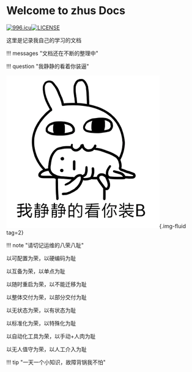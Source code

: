 # Welcome to zhus Docs

[![996.icu](https://img.shields.io/badge/link-996.icu-red.svg)](https://996.icu)[![LICENSE](https://img.shields.io/badge/license-Anti%20996-blue.svg)](https://github.com/996icu/996.ICU/blob/master/LICENSE)

这里是记录我自己的学习的文档

!!! messages "文档还在不断的整理中"

!!! question "我静静的看着你装逼"

![我就静静的看着你装逼](./images/我就静静的看着你装逼.png){.img-fluid tag=2}

!!! note "请切记运维的八荣八耻"

以可配置为荣，以硬编码为耻

以互备为荣，以单点为耻

以随时重启为荣，以不能迁移为耻

以整体交付为荣，以部分交付为耻

以无状态为荣，以有状态为耻

以标准化为荣，以特殊化为耻

以自动化工具为荣，以手动+人肉为耻

以无人值守为荣，以人工介入为耻



!!! tip "一天一个小知识，故障背锅我不怕"

